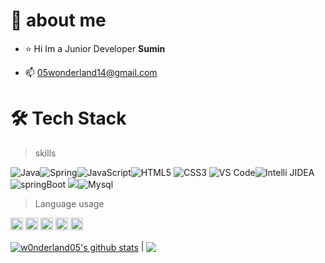 # :rabbit: about me
* :star: Hi Im a Junior Developer **Sumin** 
- 📫 05wonderland14@gmail.com




# 🛠 Tech Stack

> skills

![Java](https://img.shields.io/badge/-Java-skyblue?style=flat-circle&logo=java)![Spring](https://img.shields.io/badge/-Spring-beige?style=flat-circle&logo=spring)![JavaScript](https://img.shields.io/badge/-JavaScript-violet?style=flat-circle&logo=javascript)![HTML5](https://img.shields.io/badge/-HTML5-orange?style=flat-circle&logo=html5) ![CSS3](https://img.shields.io/badge/-CSS3-yellow?style=flat-circle&logo=css3)
![VS Code](https://img.shields.io/badge/-VSCode-blue?style=flat-circle&logo=VSCode)![Intelli JIDEA](https://img.shields.io/badge/-IntelliJIDEA-red?style=flat-circle&logo=IntelliJIDEA)
![springBoot](https://img.shields.io/badge/-SpringBoot-pink?style=flat-circle&logo=java)
![](https://img.shields.io/badge/-GitHub-black?style=flat-circle&logo=GitHub)![Mysql](https://img.shields.io/badge/-Mysql-white?style=flat-circle&logo=mysql)



> Language usage

<code><img height="20" alt="java" src="https://img.shields.io/badge/-Java-skyblue?style=flat-circle&logo=java"></code>
<code><img height="20" alt="Spring" src="https://img.shields.io/badge/-Spring-beige?style=flat-circle&logo=spring"></code>
<code><img height="20" alt="CSS3" src="https://img.shields.io/badge/-CSS3-yellow?style=flat-circle&logo=css3"></code>
<code><img height="20" alt="JavaScript" src="https://img.shields.io/badge/-JavaScript-violet?style=flat-circle&logo=javascript"></code>
<code><img height="20" alt="HTML5" src="https://img.shields.io/badge/-HTML5-orange?style=flat-circle&logo=html5"></code>    

<a href="https://github.com/w0nderland05/github-readme-stats"><img align="center" src="https://github-readme-stats.vercel.app/api?username=w0nderland05&show_icons=true&include_all_commits=true&theme=buefy&hide_border=true" alt="w0nderland05's github stats" /></a> | <a href="https://github.com/w0nderland05/github-readme-stats"><img align="center" src="https://github-readme-stats.vercel.app/api/top-langs/?username=w0nderland05&layout=compact&theme=buefy&hide_border=true" /></a> 

